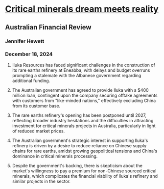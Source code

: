 # [Critical minerals dream meets reality](https://advance.lexis.com/api/document?collection=news&id=urn:contentItem:6DPC-DWT3-SDTT-C2KS-00000-00&context=1519360)
## Australian Financial Review
### Jennifer Hewett
### December 18, 2024

1. Iluka Resources has faced significant challenges in the construction of its rare earths refinery at Eneabba, with delays and budget overruns prompting a stalemate with the Albanese government regarding additional funding.

2. The Australian government has agreed to provide Iluka with a $400 million loan, contingent upon the company securing offtake agreements with customers from "like-minded nations," effectively excluding China from its customer base.

3. The rare earths refinery's opening has been postponed until 2027, reflecting broader industry hesitations and the difficulties in attracting investment for critical minerals projects in Australia, particularly in light of reduced market prices.

4. The Australian government's strategic interest in supporting Iluka's refinery is driven by a desire to reduce reliance on Chinese supply chains for rare earths, amidst growing geopolitical tensions and China's dominance in critical minerals processing. 

5. Despite the government's backing, there is skepticism about the market's willingness to pay a premium for non-Chinese sourced critical minerals, which complicates the financial viability of Iluka's refinery and similar projects in the sector.